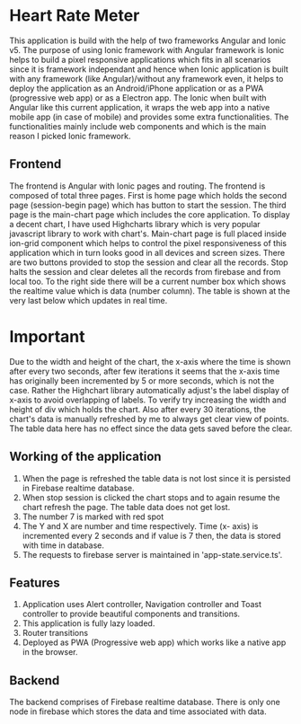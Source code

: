 # Heart Rate Meter
This application is build with the help of two frameworks Angular and Ionic v5. The purpose of using Ionic framework with Angular framework is Ionic helps to build a pixel responsive applications which fits in all scenarios since it is framework independant and hence when Ionic application is built with any framework (like Angular)/without any framework even, it helps to deploy the application as an Android/iPhone application or as a PWA (progressive web app) or as a Electron app. The Ionic when built with Angular like this current application, it wraps the web app into a native mobile app (in case of mobile) and provides some extra functionalities. The functionalities mainly include web components and which is the main reason I picked Ionic framework.

## Frontend
The frontend is Angular with Ionic pages and routing. The frontend is composed of total three pages. First is home page which holds the second page (session-begin page) which has button to start the session. The third page is the main-chart page which includes the core application. To display a decent chart, I have used Highcharts library which is very popular javascript library to work with chart's.
Main-chart page is full placed inside ion-grid component which helps to control the pixel responsiveness of this application which in turn looks good in all devices and screen sizes.
There are two buttons provided to stop the session and clear all the records. Stop halts the session and clear deletes all the records from firebase and from local too.
To the right side there will be a current number box which shows the realtime value which is data (number column).
The table is shown at the very last below which updates in real time.

# Important
Due to the width and height of the chart, the x-axis where the time is shown after every two seconds, after few iterations it seems that the x-axis time has originally been incremented by 5 or more seconds, which is not the case. Rather the Highchart library automatically adjust's the label display of x-axis to avoid overlapping of labels. To verify try increasing the width and height of div which holds the chart.
Also after every 30 iterations, the chart's data is manually refreshed by me to always get clear view of points. The table data here has no effect since the data gets saved before the clear.

## Working of the application
1) When the page is refreshed the table data is not lost since it is persisted in Firebase realtime database.
2) When stop session is clicked the chart stops and to again resume the chart refresh the page. The table data does not get lost.
3) The number 7 is marked with red spot
4) The Y and X are number and time respectively. Time (x- axis) is incremented every 2 seconds and if value is 7 then, the data is stored with time in database.
5) The requests to firebase server is maintained in 'app-state.service.ts'.

## Features
1) Application uses Alert controller, Navigation controller and Toast controller to provide beautiful components and transitions.
2) This application is fully lazy loaded.
3) Router transitions
4) Deployed as PWA (Progressive web app) which works like a native app in the browser.

## Backend
The backend comprises of Firebase realtime database. There is only one node in firebase which stores the data and time associated with data.
